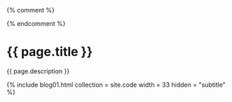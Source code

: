 {% comment %}
<!--
    v1.00 _includes/pages/blog.html
    
# TODO Comment
                  
-->
{% endcomment %}

# {{ page.title }}

{{ page.description }}

{% include blog01.html  collection = site.code width = 33  hidden = "subtitle" %}